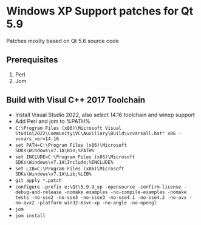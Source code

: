 # Windows XP Support patches for Qt 5.9

Patches moslty based on Qt 5.6 source code

## Prerequisites
1. Perl
2. Jom

## Build with Visul C++ 2017 Toolchain
- Install Visual Studio 2022, also select 14.16 toolchain and winxp support
- Add Perl and jom to %PATH%
- `C:\Program Files (x86)\Microsoft Visual Studio\2022\Community\VC\Auxiliary\Build\vcvarsall.bat" x86 -vcvars_ver=14.16`
- `set PATH=C:\Program Files (x86)\Microsoft SDKs\Windows\v7.1A\Bin;%PATH%`
- `set INCLUDE=C:\Program Files (x86)\Microsoft SDKs\Windows\v7.1A\Include;%INCLUDE%`
- `set LIB=C:\Program Files (x86)\Microsoft SDKs\Windows\v7.1A\Lib;%LIB%`
- `git apply *.patch`
- `configure -prefix e:\Qt\5.9.9_xp -opensource -confirm-license -debug-and-release -nomake examples -no-compile-examples -nomake tests -no-sse2 -no-sse3 -no-ssse3 -no-sse4.1 -no-sse4.2 -no-avx -no-avx2 -platform win32-msvc-xp -no-angle -no-opengl`
- `jom`
- `jom install`

